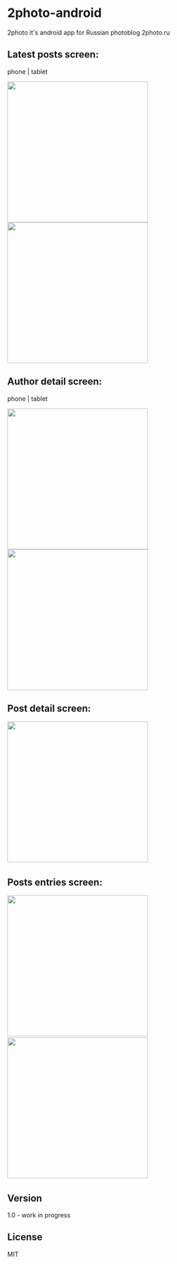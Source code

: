 # 2photo-android
2photo it's android app for Russian photoblog 2photo.ru

## Latest posts screen:
phone | tablet

<img src=https://raw.githubusercontent.com/petropavel13/2photo-android/master/screens/posts_screen.png width=320 />
<img src=https://raw.githubusercontent.com/petropavel13/2photo-android/master/screens/posts_screen_tablet.png width=320 />

## Author detail screen:
phone | tablet

<img src=https://raw.githubusercontent.com/petropavel13/2photo-android/master/screens/author_detail_screen.png width=320 />
<img src=https://raw.githubusercontent.com/petropavel13/2photo-android/master/screens/author_detail_screen_tablet.png width=320 />


## Post detail screen:
<img src=https://raw.githubusercontent.com/petropavel13/2photo-android/master/screens/post_detail_screen.png width=320 /> &nbsp;

## Posts entries screen:
<img src=https://raw.githubusercontent.com/petropavel13/2photo-android/master/screens/post_entries_screen.png width=320 /> &nbsp;
<img src=https://raw.githubusercontent.com/petropavel13/2photo-android/master/screens/post_entries_screen_horizontal.png height=320 /> &nbsp;



Version
----

1.0 - work in progress

License
----

MIT